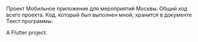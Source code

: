 Проект Мобильное приложение для мероприятий Москвы. 
Общий код всего проекта. Код, который был выполнен мной, хранится в документе Текст программы.

A  Flutter project.
